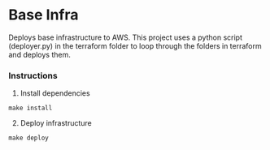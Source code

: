 # Base Infra

Deploys base infrastructure to AWS. 
This project uses a python script (deployer.py) in the terraform folder to loop through the folders in terraform and deploys them. 

### Instructions
1. Install dependencies
```commandline
make install
```

2. Deploy infrastructure
```commandline
make deploy
```